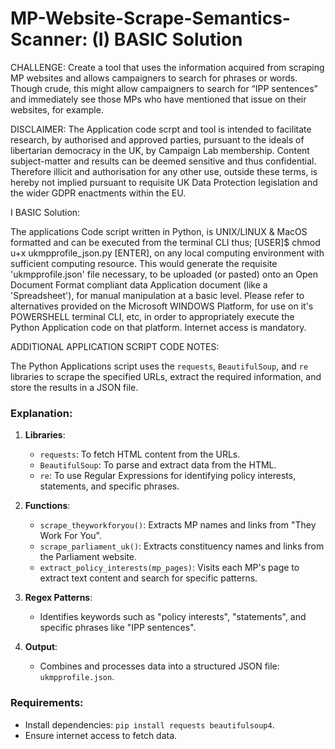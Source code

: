 # MP-Website-Scrape-Semantics-Scanner: (I) BASIC Solution


CHALLENGE: Create a tool that uses the information acquired from scraping MP websites and allows campaigners to search for phrases or words. Though crude, this might allow campaigners to search for “IPP sentences” and immediately see those MPs who have mentioned that issue on their websites, for example.


DISCLAIMER: The Application code scrpt and tool is intended to facilitate research, by authorised and approved parties, pursuant to the ideals of libertarian democracy in the UK, by Campaign Lab membership. Content subject-matter and results can be deemed sensitive and thus confidential. Therefore illicit and authorisation for any other use, outside these terms, is hereby not implied pursuant to requisite UK Data Protection legislation and the wider GDPR enactments within the EU.


I BASIC Solution:


The applications Code script written in Python, is UNIX/LINUX & MacOS formatted and can be executed from the terminal CLI thus; [USER]$ chmod u+x ukmpprofile_json.py [ENTER], on any local computing environment with sufficient computing resource. This would generate the requisite 'ukmpprofile.json' file necessary, to be uploaded (or pasted) onto an Open Document Format compliant data Application document (like a 'Spreadsheet'), for manual manipulation at a basic level. Please refer to alternatives provided on the Microsoft WINDOWS Platform, for use on it's POWERSHELL terminal CLI, etc, in order to appropriately execute the Python Application code on that platform. Internet access is mandatory.


ADDITIONAL APPLICATION SCRIPT CODE NOTES:


The Python Applications script uses the `requests`, `BeautifulSoup`, and `re` libraries to scrape the specified URLs, extract the required information, and store the results in a JSON file.

### Explanation:

1. **Libraries**:
   - `requests`: To fetch HTML content from the URLs.
   - `BeautifulSoup`: To parse and extract data from the HTML.
   - `re`: To use Regular Expressions for identifying policy interests, statements, and specific phrases.

2. **Functions**:
   - `scrape_theyworkforyou()`: Extracts MP names and links from "They Work For You".
   - `scrape_parliament_uk()`: Extracts constituency names and links from the Parliament website.
   - `extract_policy_interests(mp_pages)`: Visits each MP's page to extract text content and search for specific patterns.

3. **Regex Patterns**:
   - Identifies keywords such as "policy interests", "statements", and specific phrases like "IPP sentences".

4. **Output**:
   - Combines and processes data into a structured JSON file: `ukmpprofile.json`.

### Requirements:
- Install dependencies: `pip install requests beautifulsoup4`.
- Ensure internet access to fetch data.


